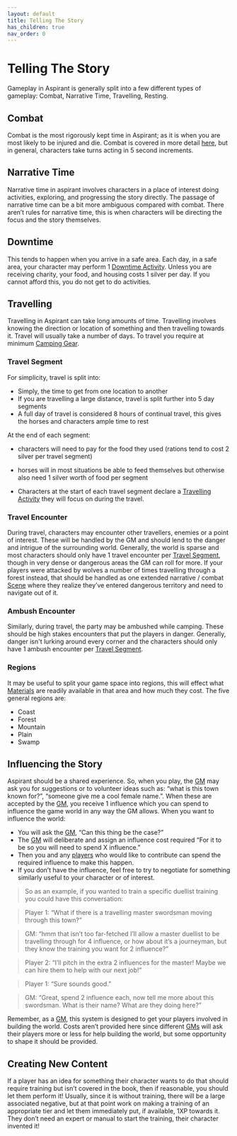 ```yaml
---
layout: default
title: Telling The Story
has_children: true
nav_order: 0
---
```

# Telling The Story
Gameplay in Aspirant is generally split into a few different types of gameplay: Combat, Narrative Time, Travelling, Resting.

## Combat
Combat is the most rigorously kept time in Aspirant; as it is when you are most likely to be injured and die. Combat is covered in more detail [here](Combat), but in general, characters take turns acting in 5 second increments. 

## Narrative Time
Narrative time in aspirant involves characters in a place of interest doing activities, exploring, and progressing the story directly. The passage of narrative time can be a bit more ambiguous compared with combat. There aren’t rules for narrative time, this is when characters will be directing the focus and the story themselves.

## Downtime
This tends to happen when you arrive in a safe area. Each day, in a safe area, your character may perform 1 [Downtime Activity](Activities#Downtime%20Activity). Unless you are receiving charity, your food, and housing costs 1 silver per day. If you cannot afford this, you do not get to do activities.

## Travelling
Travelling in Aspirant can take long amounts of time. Travelling involves knowing the direction or location of something and then travelling towards it. Travel will usually take a number of days. To travel you require at minimum [Camping Gear](Example-Gear#Camping%20Gear).

### Travel Segment
For simplicity, travel is split into:
* Simply, the time to get from one location to another
* If you are travelling a large distance, travel is split further into 5 day segments
* A full day of travel is considered 8 hours of continual travel, this gives the horses and characters ample time to rest

At the end of each segment:
- characters will need to pay for the food they used (rations tend to cost 2 silver per travel segment)
- horses will in most situations be able to feed themselves but otherwise also need 1 silver worth of food per segment

- Characters at the start of each travel segment declare a [Travelling Activity](Activities#Travelling%20Activity) they will focus on during the travel.

### Travel Encounter
During travel, characters may encounter other travellers, enemies or a point of interest. These will be handled by the GM and should lend to the danger and intrigue of the surrounding world. Generally, the world is sparse and most characters should only have 1 travel encounter per [Travel Segment](#Travel%20Segment), though in very dense or dangerous areas the GM can roll for more. If your players were attacked by wolves a number of times travelling through a forest instead, that should be handled as one extended narrative / combat [Scene](Terminology#Scene) where they realize they’ve entered dangerous territory and need to navigate out of it.

### Ambush Encounter
Similarly, during travel, the party may be ambushed while camping. These should be high stakes encounters that put the players in danger. Generally, danger isn't lurking around every corner and the characters should only have 1 ambush encounter per [Travel Segment](#Travel%20Segment).

### Regions
It may be useful to split your game space into regions, this will effect what [Materials](Materials) are readily available in that area and how much they cost. The five general regions are:
* Coast
* Forest
* Mountain
* Plain
* Swamp

## Influencing the Story
Aspirant should be a shared experience. So, when you play, the [GM](How-To-Play#GM) may ask you for suggestions or to volunteer ideas such as: “what is this town known for?”, “someone give me a cool female name.”. When these are accepted by the [GM](How-To-Play#GM), you receive 1 influence which you can spend to influence the game world in any way the GM allows. When you want to influence the world:
- You will ask the [GM](How-To-Play#GM), “Can this thing be the case?” 
- The [GM](How-To-Play#GM) will deliberate and assign an influence cost required “For it to be so you will need to spend X influence.”  
- Then you and any [players](How-To-Play#The%20Players) who would like to contribute can spend the required influence to make this happen.
- If you don’t have the influence, feel free to try to negotiate for something similarly useful to your character or of interest.

> So as an example, if you wanted to train a specific duellist training you could have this conversation:

> Player 1: “What if there is a travelling master swordsman moving through this town?” 

> GM: “hmm that isn’t too far-fetched I’ll allow a master duellist to be travelling through for 4 influence, or how about it’s a journeyman, but they know the training you want for 2 influence?”

> Player 2: “I’ll pitch in the extra 2 influences for the master! Maybe we can hire them to help with our next job!”

> Player 1: “Sure sounds good.”

> GM: “Great, spend 2 influence each, now tell me more about this swordsman. What is their name? What are they doing here?” 


Remember, as a [GM](How-To-Play#GM), this system is designed to get your players involved in building the world. Costs aren’t provided here since different [GMs](How-To-Play#GM) will ask their players more or less for help building the world, but some opportunity to shape it should be provided.

## Creating New Content
If a player has an idea for something their character wants to do that should require training but isn’t covered in the book, then if reasonable, you should let them perform it! Usually, since it is without training, there will be a large associated negative, but at that point work on making a training of an appropriate tier and let them immediately put, if available, 1XP towards it. They don’t need an expert or manual to start the training, their character invented it!